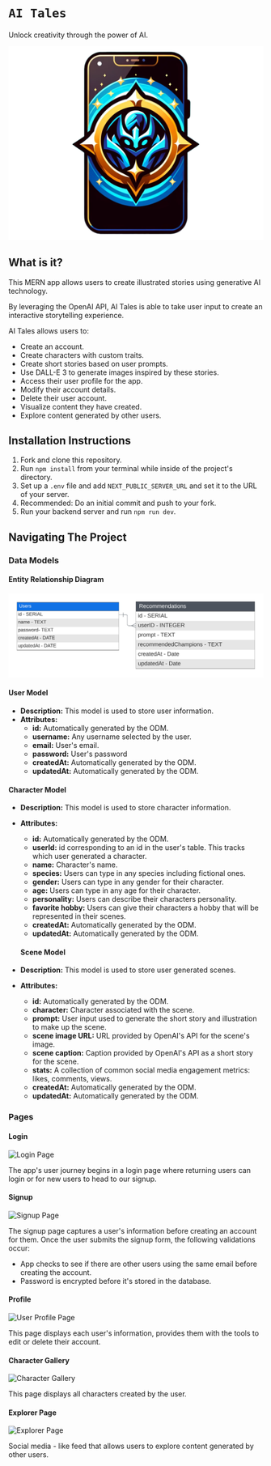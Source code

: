 # `AI Tales`
Unlock creativity through the power of AI.

![AI Tales](https://github.com/soyrvelez/lol-champ-recommender/blob/main/resources/lolrecommender.png?sanitize=true)

## What is it?

This MERN app allows users to create illustrated stories using generative AI technology.

By leveraging the OpenAI API, AI Tales is able to take user input to create an interactive storytelling experience.

AI Tales allows users to:
* Create an account.
* Create characters with custom traits.
* Create short stories based on user prompts.
* Use DALL-E 3 to generate images inspired by these stories.
* Access their user profile for the app.
* Modify their account details.
* Delete their user account.
* Visualize content they have created.
* Explore content generated by other users.


## Installation Instructions
1. Fork and clone this repository.
2. Run `npm install` from your terminal while inside of the project's directory.
3. Set up a `.env` file and add `NEXT_PUBLIC_SERVER_URL` and set it to the URL of your server.
4. Recommended: Do an initial commit and push to your fork.
5. Run your backend server and run `npm run dev`.

## Navigating The Project
### Data Models
#### Entity Relationship Diagram
![ERD](https://github.com/soyrvelez/lol-champ-recommender/blob/main/resources/lol-recommender-erd.png?sanitize=true)

#### User Model
- **Description:** This model is used to store user information.
- **Attributes:**
  - **id:** Automatically generated by the ODM.
  - **username:** Any username selected by the user.
  - **email:** User's email.
  - **password:** User's password
  - **createdAt:** Automatically generated by the ODM.
  - **updatedAt:** Automatically generated by the ODM.

#### Character Model
- **Description:** This model is used to store character information.
- **Attributes:**
  - **id:** Automatically generated by the ODM.
  - **userId:** id corresponding to an id in the user's table. This tracks which user generated a character.
  - **name:** Character's name.
  - **species:** Users can type in any species including fictional ones.
  - **gender:** Users can type in any gender for their character.
  - **age:** Users can type in any age for their character.
  - **personality:** Users can describe their characters personality.
  - **favorite hobby:** Users can give their characters a hobby that will be represented in their scenes.
  - **createdAt:** Automatically generated by the ODM.
  - **updatedAt:** Automatically generated by the ODM.

  #### Scene Model
- **Description:** This model is used to store user generated scenes.
- **Attributes:**
  - **id:** Automatically generated by the ODM.
  - **character:** Character associated with the scene.
  - **prompt:** User input used to generate the short story and illustration to make up the scene.
  - **scene image URL:** URL provided by OpenAI's API for the scene's image.
  - **scene caption:** Caption provided by OpenAI's API as a short story for the scene.
  - **stats:** A collection of common social media engagement metrics: likes, comments, views.
  - **createdAt:** Automatically generated by the ODM.
  - **updatedAt:** Automatically generated by the ODM.

### Pages

#### Login
![Login Page](https://github.com/soyrvelez/ai-tails/blob/main/resources/login.png?sanitize=true)

The app's user journey begins in a login page where returning users can login or for new users to head to our signup.

#### Signup
![Signup Page](https://github.com/soyrvelez/ai-tales/blob/main/resources/sign-up.png?sanitize=true)

The signup page captures a user's information before creating an account for them. Once the user submits the signup form, the following validations occur:
- App checks to see if there are other users using the same email before creating the account.
- Password is encrypted before it's stored in the database.

#### Profile
![User Profile Page](https://github.com/soyrvelez/ai-tales/blob/main/resources/profile.png?sanitize=true)

This page displays each user's information, provides them with the tools to edit or delete their account.

#### Character Gallery
![Character Gallery](https://github.com/soyrvelez/ai-tales/blob/main/resources/charactergallery.png?sanitize=true)

This page displays all characters created by the user. 

#### Explorer Page
![Explorer Page](https://github.com/soyrvelez/ai-tales/blob/main/resources/explorer.png?sanitize=true)

Social media - like feed that allows users to explore content generated by other users.